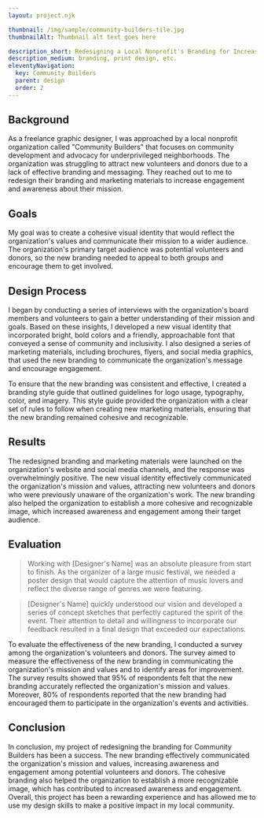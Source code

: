 ```yaml
---
layout: project.njk

thumbnail: /img/sample/community-builders-tile.jpg
thumbnailAlt: Thumbnail alt text goes here

description_short: Redesigning a Local Nonprofit's Branding for Increased Engagement
description_medium: branding, print design, etc.
eleventyNavigation:
  key: Community Builders
  parent: design
  order: 2
---
```


## Background

As a freelance graphic designer, I was approached by a local nonprofit organization called "Community Builders" that focuses on community development and advocacy for underprivileged neighborhoods. The organization was struggling to attract new volunteers and donors due to a lack of effective branding and messaging. They reached out to me to redesign their branding and marketing materials to increase engagement and awareness about their mission.

## Goals

My goal was to create a cohesive visual identity that would reflect the organization's values and communicate their mission to a wider audience. The organization's primary target audience was potential volunteers and donors, so the new branding needed to appeal to both groups and encourage them to get involved.

## Design Process

I began by conducting a series of interviews with the organization's board members and volunteers to gain a better understanding of their mission and goals. Based on these insights, I developed a new visual identity that incorporated bright, bold colors and a friendly, approachable font that conveyed a sense of community and inclusivity. I also designed a series of marketing materials, including brochures, flyers, and social media graphics, that used the new branding to communicate the organization's message and encourage engagement.

To ensure that the new branding was consistent and effective, I created a branding style guide that outlined guidelines for logo usage, typography, color, and imagery. This style guide provided the organization with a clear set of rules to follow when creating new marketing materials, ensuring that the new branding remained cohesive and recognizable.

## Results

The redesigned branding and marketing materials were launched on the organization's website and social media channels, and the response was overwhelmingly positive. The new visual identity effectively communicated the organization's mission and values, attracting new volunteers and donors who were previously unaware of the organization's work. The new branding also helped the organization to establish a more cohesive and recognizable image, which increased awareness and engagement among their target audience.

## Evaluation

> Working with [Designer's Name] was an absolute pleasure from start to finish. As the organizer of a large music festival, we needed a poster design that would capture the attention of music lovers and reflect the diverse range of genres we were featuring.

> [Designer's Name] quickly understood our vision and developed a series of concept sketches that perfectly captured the spirit of the event. Their attention to detail and willingness to incorporate our feedback resulted in a final design that exceeded our expectations.

To evaluate the effectiveness of the new branding, I conducted a survey among the organization's volunteers and donors. The survey aimed to measure the effectiveness of the new branding in communicating the organization's mission and values and to identify areas for improvement. The survey results showed that 95% of respondents felt that the new branding accurately reflected the organization's mission and values. Moreover, 80% of respondents reported that the new branding had encouraged them to participate in the organization's events and activities.

## Conclusion

In conclusion, my project of redesigning the branding for Community Builders has been a success. The new branding effectively communicated the organization's mission and values, increasing awareness and engagement among potential volunteers and donors. The cohesive branding also helped the organization to establish a more recognizable image, which has contributed to increased awareness and engagement. Overall, this project has been a rewarding experience and has allowed me to use my design skills to make a positive impact in my local community.
